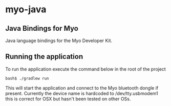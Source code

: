 myo-java
========

Java Bindings for Myo
---------------------

Java language bindings for the Myo Developer Kit.


Running the application
----------------------

To run the application execute the command below in the root of the project

    bash$ ./gradlew run

This will start the application and connect to the Myo bluetooth dongle if present.
Currently the device name is hardcoded to /dev/tty.usbmodem1 this is correct for OSX but hasn't been tested on other OSs.